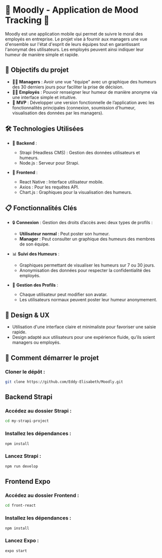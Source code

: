 # 🌟 Moodly - Application de Mood Tracking 🌟

Moodly est une application mobile qui permet de suivre le moral des employés en entreprise. Le projet vise à fournir aux managers une vue d'ensemble sur l'état d'esprit de leurs équipes tout en garantissant l'anonymat des utilisateurs. Les employés peuvent ainsi indiquer leur humeur de manière simple et rapide.

## 🚀 Objectifs du projet

- 🧑‍💼 **Managers** : Avoir une vue "équipe" avec un graphique des humeurs des 30 derniers jours pour faciliter la prise de décision.
- 👩‍💻 **Employés** : Pouvoir renseigner leur humeur de manière anonyme via une interface simple et intuitive.
- 🎯 **MVP** : Développer une version fonctionnelle de l’application avec les fonctionnalités principales (connexion, soumission d'humeur, visualisation des données par les managers).

## 🛠️ Technologies Utilisées

- 🔧 **Backend** :
  - Strapi (Headless CMS) : Gestion des données utilisateurs et humeurs.
  - Node.js : Serveur pour Strapi.

- 📱 **Frontend** :
  - React Native : Interface utilisateur mobile.
  - Axios : Pour les requêtes API.
  - Chart.js : Graphiques pour la visualisation des humeurs.

## 📋 Fonctionnalités Clés

- 🔒 **Connexion** : Gestion des droits d’accès avec deux types de profils :
  - **Utilisateur normal** : Peut poster son humeur.
  - **Manager** : Peut consulter un graphique des humeurs des membres de son équipe.
  
- 📊 **Suivi des Humeurs** :
  - Graphiques permettant de visualiser les humeurs sur 7 ou 30 jours.
  - Anonymisation des données pour respecter la confidentialité des employés.
  
- 👤 **Gestion des Profils** :
  - Chaque utilisateur peut modifier son avatar.
  - Les utilisateurs normaux peuvent poster leur humeur anonymement.

## 🎨 Design & UX

- Utilisation d'une interface claire et minimaliste pour favoriser une saisie rapide.
- Design adapté aux utilisateurs pour une expérience fluide, qu’ils soient managers ou employés.

## 🚀 Comment démarrer le projet

### Cloner le dépôt :

```bash
git clone https://github.com/Eddy-Elisabeth/Moodly.git
```

## Backend Strapi

### Accédez au dossier Strapi :

```bash
cd my-strapi-project
```

### Installez les dépendances :

```bash
npm install
```

### Lancez Strapi :

```bash
npm run develop
```

## Frontend Expo

### Accédez au dossier Frontend :

```bash
cd front-react
```

### Installez les dépendances :

```bash
npm install
```

### Lancez Expo :

```bash
expo start
```
